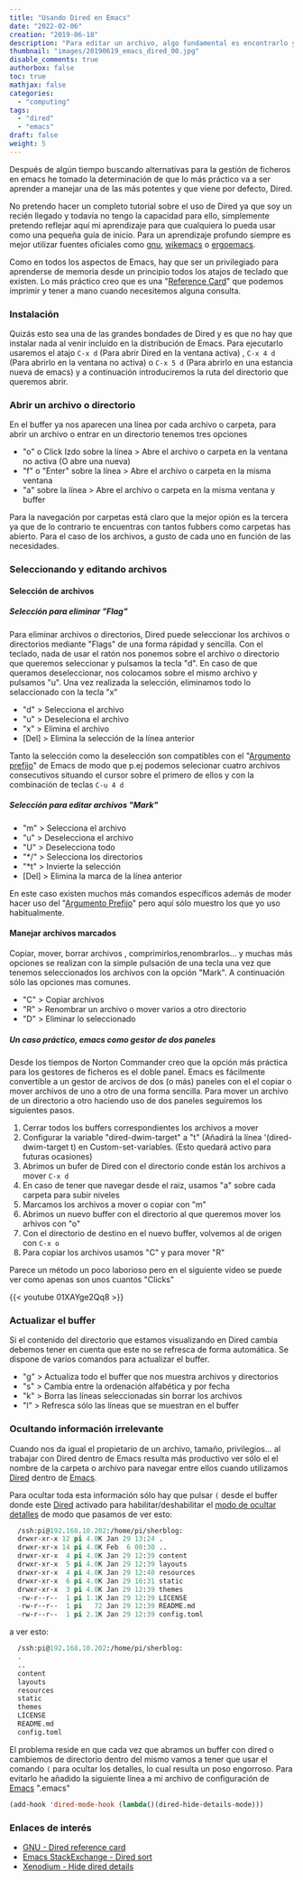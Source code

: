 ```yaml
---
title: "Usando Dired en Emacs"
date: "2022-02-06"
creation: "2019-06-18"
description: "Para editar un archivo, algo fundamental es encontrarlo y abrirlo, aquí el método que uso al trabajar con Emacs"
thumbnail: "images/20190619_emacs_dired_00.jpg"
disable_comments: true
authorbox: false
toc: true
mathjax: false
categories:
  - "computing"
tags:
  - "dired"
  - "emacs"
draft: false
weight: 5
---
```

Después de algún tiempo buscando alternativas para la gestión de ficheros en emacs he tomado la determinación de que lo más práctico va a ser aprender a manejar una de las más potentes y que viene por defecto, Dired.

<!--more-->
No pretendo hacer un completo tutorial sobre el uso de Dired ya que soy un recién llegado y todavía no tengo la capacidad para ello, simplemente pretendo reflejar aquí mi aprendizaje para que cualquiera lo pueda usar como una pequeña guía de inicio.  Para un aprendizaje profundo siempre es mejor utilizar fuentes oficiales como [gnu], [wikemacs] o  [ergoemacs].

Como en todos los aspectos de Emacs, hay que ser un privilegiado para aprenderse de memoria desde un principio todos los atajos de teclado que existen. Lo más práctico creo que es una "[Reference Card]" que podemos imprimir y tener a mano cuando necesitemos alguna consulta.

### Instalación
Quizás esto sea una de las grandes bondades de Dired y es que no hay que instalar nada al venir incluido en la distribución de Emacs. Para ejecutarlo usaremos el atajo `C-x d` (Para abrir Dired en la ventana activa) , `C-x 4 d` (Para abrirlo en la ventana no activa) o `C-x 5 d` (Para abrirlo en una estancia nueva de emacs) y a continuación introduciremos la ruta del directorio que queremos abrir.

### Abrir un archivo o directorio
En el buffer ya nos aparecen una línea por cada archivo o carpeta, para abrir un archivo o entrar en un directorio tenemos tres opciones

* "o" o Click Izdo sobre la línea > Abre el archivo o carpeta en la ventana no activa (O abre una nueva)
* "f" o "Enter" sobre la línea > Abre el archivo o carpeta en la misma ventana
* "a" sobre la línea > Abre el archivo o carpeta en la misma ventana y buffer

Para la navegación por carpetas está claro que la mejor opión es la tercera ya que de lo contrario te encuentras con tantos fubbers como carpetas has abierto.  Para el caso de los archivos, a gusto de cada uno en función de las necesidades.

### Seleccionando y editando archivos
#### Selección de archivos
##### Selección para eliminar "Flag"
Para eliminar archivos o directorios, Dired puede seleccionar los archivos o directorios mediante "Flags" de una forma rápidad y sencilla. Con el teclado, nada de usar el ratón nos ponemos sobre el archivo o directorio que queremos seleccionar y pulsamos la tecla "d". En caso de que queramos deseleccionar, nos colocamos sobre el mismo archivo y pulsamos "u". Una vez realizada la selección, eliminamos todo lo selaccionado con la tecla "x"

* "d" > Selecciona el archivo
* "u" > Deseleciona el archivo
* "x" > Elimina el archivo
* [Del] > Elimina la selección de la línea anterior

Tanto la selección como la deselección son compatibles con el "[Argumento prefijo]" de Emacs de modo que p.ej podemos selecionar cuatro archivos consecutivos situando el cursor sobre el primero de ellos y con la combinación de teclas `C-u 4 d`

##### Selección para editar archivos "Mark"

* "m" > Selecciona el archivo
* "u" > Deselecciona el archivo
* "U" > Deselecciona todo
* "*/" > Selecciona los directorios
* "*t" > Invierte la selección
* [Del] > Elimina la marca de la línea anterior

En este caso existen muchos más comandos específicos además de moder hacer uso del "[Argumento Prefijo]" pero aquí sólo muestro los que yo uso habitualmente.


#### Manejar archivos marcados
Copiar, mover, borrar archivos , comprimirlos,renombrarlos... y muchas más opciones se realizan con la simple pulsación de una tecla una vez que tenemos seleccionados los archivos con la opción "Mark". A continuación sólo las opciones mas comunes.

* "C" > Copiar archivos
* "R" > Renombrar un archivo o mover varios a otro directorio
* "D" > Eliminar lo seleccionado



##### Un caso práctico, emacs como gestor de dos paneles
Desde los tiempos de Norton Commander creo que la opción más práctica para los gestores de ficheros es el doble panel.  Emacs es fácilmente convertible a un gestor de arcivos de dos (o más) paneles con el el copiar o mover archivos de uno a otro de una forma sencilla. Para mover un archivo de un directorio a otro haciendo uso de dos paneles seguiremos los siguientes pasos.

1. Cerrar todos los buffers correspondientes los archivos a mover
1. Configurar la variable "dired-dwim-target" a "t" (Añadirá la línea '(dired-dwim-target t) en Custom-set-variables. (Esto quedará activo para futuras ocasiones)
1. Abrimos un bufer de Dired con el directorio conde están los archivos a mover `C-x d`
1. En caso de tener que navegar desde el raiz, usamos "a" sobre cada carpeta para subir niveles
1. Marcamos los archivos a mover o copiar con "m"
1. Abrimos un nuevo buffer con el directorio al que queremos mover los arhivos con "o"
1. Con el directorio de destino en el nuevo buffer, volvemos al de origen con `C-x o`
1. Para copiar los archivos usamos "C" y para mover "R"

Parece un método un poco laborioso pero en el siguiente vídeo se puede ver como apenas son unos cuantos "Clicks"

{{< youtube 01XAYge2Qq8 >}}

### Actualizar el buffer
Si el contenido del directorio que estamos visualizando en Dired cambia debemos tener en cuenta que este no se refresca de forma automática. Se dispone de varios comandos para actualizar el buffer.

* "g" > Actualiza todo  el buffer que nos muestra archivos y directorios
* "s" > Cambia entre la ordenación alfabética y por fecha
* "k" > Borra las líneas seleccionadas sin borrar los archivos
* "l" > Refresca sólo las líneas que se muestran en el buffer

### Ocultando información irrelevante
Cuando nos da igual el propietario de un archivo, tamaño, privilegios... al trabajar con Dired dentro de Emacs resulta más productivo ver sólo el el nombre de la carpeta o archivo para navegar entre ellos cuando utilizamos [Dired] dentro de [Emacs].

Para ocultar toda esta información sólo hay que pulsar `(` desde el buffer donde este [Dired] activado para habilitar/deshabilitar el [modo de ocultar detalles] de modo que pasamos de ver esto:

``` lisp
  /ssh:pi@192.168.10.202:/home/pi/sherblog:
  drwxr-xr-x 12 pi 4.0K Jan 29 13:24 .
  drwxr-xr-x 14 pi 4.0K Feb  6 00:30 ..
  drwxr-xr-x  4 pi 4.0K Jan 29 12:39 content
  drwxr-xr-x  5 pi 4.0K Jan 29 12:39 layouts
  drwxr-xr-x  4 pi 4.0K Jan 29 12:40 resources
  drwxr-xr-x  6 pi 4.0K Jan 29 16:31 static
  drwxr-xr-x  3 pi 4.0K Jan 29 12:39 themes
  -rw-r--r--  1 pi 1.1K Jan 29 12:39 LICENSE
  -rw-r--r--  1 pi   72 Jan 29 12:39 README.md
  -rw-r--r--  1 pi 2.1K Jan 29 12:39 config.toml
```

a ver esto:

``` lisp
  /ssh:pi@192.168.10.202:/home/pi/sherblog:
  .
  ..
  content
  layouts
  resources
  static
  themes
  LICENSE
  README.md
  config.toml
```

El problema reside en que cada vez que abramos un buffer con dired o cambiemos de directorio dentro del mismo vamos a tener que usar el comando `(` para ocultar los detalles, lo cual resulta un poso engorroso. Para evitarlo he añadido la siguiente línea a mi archivo de configuración de [Emacs] ".emacs"

``` lisp
(add-hook 'dired-mode-hook (lambda()(dired-hide-details-mode)))
```

### Enlaces de interés
- [GNU - Dired reference card](https://www.gnu.org/software/emacs/refcards/pdf/dired-ref.pdf)
- [Emacs StackExchange - Dired sort](https://emacs.stackexchange.com/questions/27912/dired-sort-and-hide-by-default)
- [Xenodium - Hide dired details](https://xenodium.com/showhide-emacs-dired-details-in-style/)

[Dired]: https://www.emacswiki.org/emacs/DiredMode
[Emacs]: https://www.gnu.org/software/emacs/
[Argumento Prefijo]: https://www.emacswiki.org/emacs/PrefixArgument
[gnu]: https://www.gnu.org/software/emacs/manual/html_node/emacs/Dired.html
[wikemacs]: https://wikemacs.org/wiki/Dired
[ergoemacs]: http://ergoemacs.org/emacs/file_management.html
[modo de ocultar detalles]: https://www.emacswiki.org/emacs/DiredDetails
[Reference Card]: https://www.gnu.org/software/emacs/refcards/pdf/dired-ref.pdfxs
